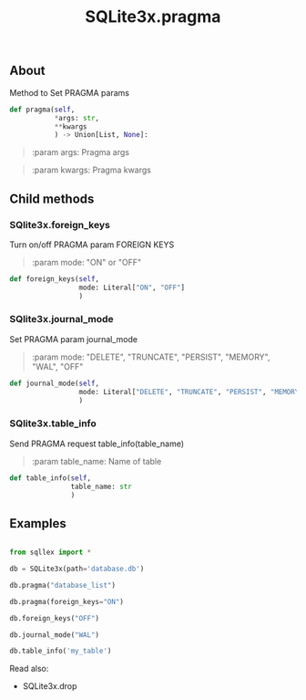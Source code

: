 <div align="center">

# SQLite3x.pragma

</div><br>

## About

Method to Set PRAGMA params

```python
def pragma(self,
           *args: str,
           **kwargs
           ) -> Union[List, None]:
```
> :param args: Pragma args

> :param kwargs: Pragma kwargs


## Child methods

### SQlite3x.foreign_keys

Turn on/off PRAGMA param FOREIGN KEYS

>:param mode: "ON" or "OFF"

```python
def foreign_keys(self,
                 mode: Literal["ON", "OFF"]
                 )
```


### SQlite3x.journal_mode

Set PRAGMA param journal_mode

> :param mode: "DELETE", "TRUNCATE", "PERSIST", "MEMORY", "WAL", "OFF"

```python
def journal_mode(self,
                 mode: Literal["DELETE", "TRUNCATE", "PERSIST", "MEMORY", "WAL", "OFF"]
                 )
```


### SQlite3x.table_info

Send PRAGMA request table_info(table_name)

>:param table_name: Name of table

```python
def table_info(self,
               table_name: str
               )
```


## Examples

```python

from sqllex import *

db = SQLite3x(path='database.db')

db.pragma("database_list")

db.pragma(foreign_keys="ON")

db.foreign_keys("OFF")

db.journal_mode("WAL")

db.table_info('my_table')

```





Read also:
- SQLite3x.drop